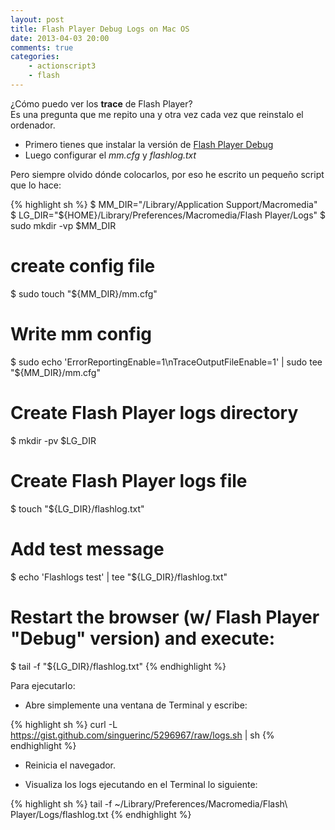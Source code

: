 ```yaml
---
layout: post
title: Flash Player Debug Logs on Mac OS
date: 2013-04-03 20:00
comments: true
categories:
    - actionscript3
    - flash
---
```


&iquest;C&oacute;mo puedo ver los **trace** de Flash Player?<br/>
Es una pregunta que me repito una y otra vez cada vez que reinstalo el ordenador.

- Primero tienes que instalar la versi&oacute;n de [Flash Player Debug](http://www.adobe.com/support/flashplayer/downloads.html)
- Luego configurar el *mm.cfg* y *flashlog.txt*

Pero siempre olvido d&oacute;nde colocarlos, por eso he escrito un peque&ntilde;o script que lo hace:

{% highlight sh %}
$ MM_DIR="/Library/Application Support/Macromedia"
$ LG_DIR="${HOME}/Library/Preferences/Macromedia/Flash Player/Logs"
$ sudo mkdir -vp $MM_DIR

# create config file
$ sudo touch "${MM_DIR}/mm.cfg"

# Write mm config
$ sudo echo 'ErrorReportingEnable=1\nTraceOutputFileEnable=1' | sudo tee "${MM_DIR}/mm.cfg"

# Create Flash Player logs directory
$ mkdir -pv $LG_DIR

# Create Flash Player logs file
$ touch "${LG_DIR}/flashlog.txt"

# Add test message
$ echo 'Flashlogs test' | tee "${LG_DIR}/flashlog.txt"

# Restart the browser (w/ Flash Player "Debug" version) and execute:
$ tail -f "${LG_DIR}/flashlog.txt"
{% endhighlight %}

Para ejecutarlo:

- Abre simplemente una ventana de Terminal y escribe:

{% highlight sh %}
curl -L https://gist.github.com/singuerinc/5296967/raw/logs.sh | sh
{% endhighlight %}

- Reinicia el navegador.

- Visualiza los logs ejecutando en el Terminal lo siguiente:

{% highlight sh %}
tail -f ~/Library/Preferences/Macromedia/Flash\ Player/Logs/flashlog.txt
{% endhighlight %}
